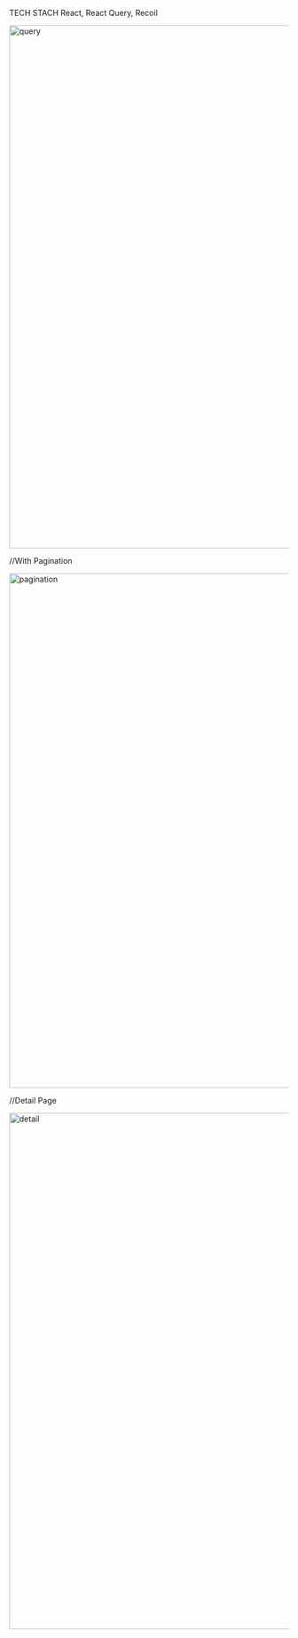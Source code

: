 TECH STACH
React, React Query, Recoil

<img width="941" alt="query" src="https://github.com/saidbadalov1/react-query-movie-app-with-recoil/assets/97359355/2f63ad62-1cd0-4762-b59f-9ac3922105a7">

//With Pagination

<img width="926" alt="pagination" src="https://github.com/saidbadalov1/react-query-movie-app-with-recoil/assets/97359355/390be099-e213-4599-a228-2e33ccb0ede1">

//Detail Page

<img width="929" alt="detail" src="https://github.com/saidbadalov1/react-query-movie-app-with-recoil/assets/97359355/3eedb224-d9ef-4853-865d-d7dec8992739">


